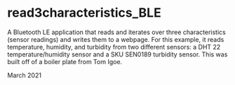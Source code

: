 # read3characteristics_BLE

A Bluetooth LE application that reads and iterates over three characteristics (sensor readings) and writes them to a webpage. For this example, it reads temperature, humidity, and turbidity from two different sensors: a DHT 22 temperature/humidity sensor and a SKU SEN0189 turbidity sensor. This was built off of a boiler plate from Tom Igoe.


March 2021
